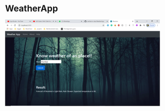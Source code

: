 # WeatherApp
![alt text](https://github.com/sarthak-m-das/WeatherApp/blob/master/public/img/Screenshot%20(163).png?raw=true)
